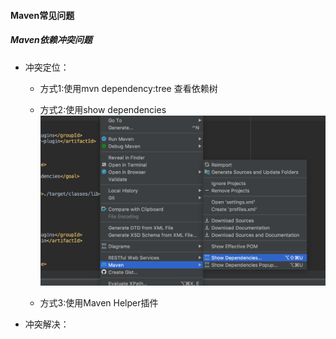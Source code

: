 #### Maven常见问题

##### Maven依赖冲突问题

- 冲突定位：
    - 方式1:使用mvn dependency:tree 查看依赖树
    
    - 方式2:使用show dependencies
    ![maven-show-dependencies](images/show-dependencies.jpg)
    
    - 方式3:使用Maven Helper插件
     
- 冲突解决：




